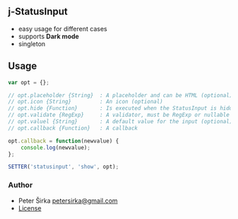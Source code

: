 ## j-StatusInput

- easy usage for different cases
- supports __Dark mode__
- singleton

## Usage

```javascript
var opt = {};

// opt.placeholder {String}  : A placeholder and can be HTML (optional)
// opt.icon {String}         : An icon (optional)
// opt.hide {Function}       : Is executed when the StatusInput is hidding (optional)
// opt.validate {RegExp}     : A validator, must be RegExp or nullable (optional)
// opt.valuel {String}       : A default value for the input (optional)
// opt.callback {Function}   : A callback

opt.callback = function(newvalue) {
	console.log(newvalue);
};

SETTER('statusinput', 'show', opt);
```

### Author

- Peter Širka <petersirka@gmail.com>
- [License](https://www.totaljs.com/licenses/)